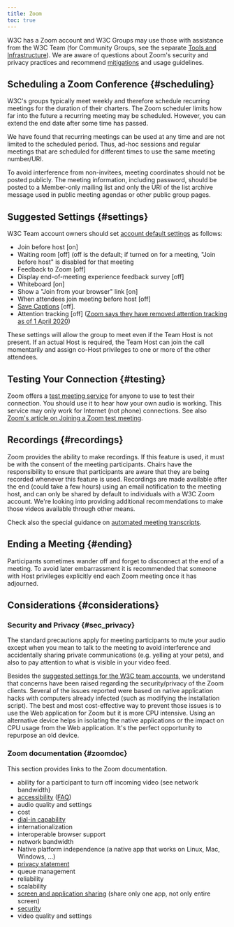 ```yaml
---
title: Zoom
toc: true
---
```


W3C has a Zoom account and W3C Groups may use those with assistance from the W3C Team (for Community Groups, see the separate [Tools and Infrastructure](https://www.w3.org/community/about/tool/)). We are aware of questions about Zoom's security and privacy practices and recommend [mitigations](#settings) and usage guidelines.

## Scheduling a Zoom Conference {#scheduling}

W3C's groups typically meet weekly and therefore schedule recurring meetings for the duration of their charters. The Zoom scheduler limits how far into the future a recurring meeting may be scheduled. However, you can extend the end date after some time has passed.

We have found that recurring meetings can be used at any time and are not limited to the scheduled period. Thus, ad-hoc sessions and regular meetings that are scheduled for different times to use the same meeting number/URI.

To avoid interference from non-invitees, meeting coordinates should not be posted publicly. The meeting information, including password, should be posted to a Member-only mailing list and only the URI of the list archive message used in public meeting agendas or other public group pages.

## Suggested Settings {#settings}

W3C Team account owners should set [account default settings](https://w3c.zoom.us/profile/setting) as follows:

- Join before host \[on]
- Waiting room \[off] (off is the default; if turned on for a meeting, "Join before host" is disabled for that meeting
- Feedback to Zoom \[off]
- Display end-of-meeting experience feedback survey \[off]
- Whiteboard \[on]
- Show a "Join from your browser" link \[on]
- When attendees join meeting before host \[off]
- [Save Captions](transcripts.md) \[off].
- Attention tracking \[off] ([Zoom says they have removed attention tracking as of 1 April 2020](https://blog.zoom.us/wordpress/2020/04/01/a-message-to-our-users/))

These settings will allow the group to meet even if the Team Host is not present. If an actual Host is required, the Team Host can join the call momentarily and assign co-Host privileges to one or more of the other attendees.

## Testing Your Connection {#testing}

Zoom offers a [test meeting service](https://zoom.us/test) for anyone to use to test their connection. You should use it to hear how your own audio is working. This service may only work for Internet (not phone) connections. See also [Zoom's article on Joining a Zoom test meeting](https://support.zoom.com/hc/en/article?id=zm_kb&sysparm_article=KB0063307).

## Recordings {#recordings}

Zoom provides the ability to make recordings. If this feature is used, it must be with the consent of the meeting participants. Chairs have the responsibility to ensure that participants are aware that they are being recorded whenever this feature is used. Recordings are made available after the end (could take a few hours) using an email notification to the meeting host, and can only be shared by default to individuals with a W3C Zoom account. We're looking into providing additional recommendations to make those videos available through other means.

Check also the special guidance on [automated meeting transcripts](transcripts.md).

## Ending a Meeting {#ending}

Participants sometimes wander off and forget to disconnect at the end of a meeting. To avoid later embarrassment it is recommended that someone with Host privileges explicitly end each Zoom meeting once it has adjourned.

## Considerations {#considerations}

### Security and Privacy {#sec_privacy}

The standard precautions apply for meeting participants to mute your audio except when you mean to talk to the meeting to avoid interference and accidentally sharing private communications (e.g. yelling at your pets), and also to pay attention to what is visible in your video feed.

Besides the [suggested settings for the W3C team accounts](#settings), we understand that concerns have been raised regarding the security/privacy of the Zoom clients. Several of the issues reported were based on native application hacks with computers already infected (such as modifying the installation script). The best and most cost-effective way to prevent those issues is to use the Web application for Zoom but it is more CPU intensive. Using an alternative device helps in isolating the native applications or the impact on CPU usage from the Web application. It's the perfect opportunity to repurpose an old device.

### Zoom documentation {#zoomdoc}

This section provides links to the Zoom documentation.

- ability for a participant to turn off incoming video (see network bandwidth)
- [accessibility](https://www.zoom.com/en/accessibility/) ([FAQ](https://www.zoom.com/en/accessibility/faq/))
- audio quality and settings
- cost
- [dial-in capability](https://zoom.us/zoomconference)
- internationalization
- interoperable browser support
- network bandwidth
- Native platform independence (a native app that works on Linux, Mac, Windows, …)
- [privacy statement](https://www.zoom.com/en/trust/privacy/)
- queue management
- reliability
- scalability
- [screen and application sharing](https://support.zoom.com/hc/en/category?id=kb_category&kb_category=2b493e9a8720391089a37408dabb35bb) (share only one app, not only entire screen)
- [security](https://zoom.us/security)
- video quality and settings
